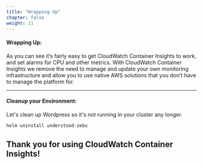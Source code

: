 ```yaml
---
title: "Wrapping Up"
chapter: false
weight: 11
---
```


#### Wrapping Up:

As you can see it’s fairly easy to get CloudWatch Container Insights to work, and set alarms for CPU and other metrics. With CloudWatch Container Insights we remove the need to manage and update your own monitoring infrastructure and allow you to use native AWS solutions that you don’t have to manage the platform for.

***

#### Cleanup your Environment:

Let's clean up Wordpress so it's not running in your cluster any longer.

```bash
helm uninstall understood-zebu
```

## Thank you for using CloudWatch Container Insights!
